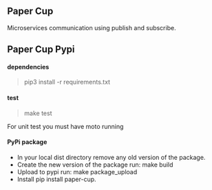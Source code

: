 Paper Cup
--------

Microservices communication using publish and subscribe.

Paper Cup Pypi
--------

#### dependencies
> pip3 install -r requirements.txt

#### test
> make test

For unit test you must have moto running

#### PyPi package
- In your local dist directory remove any old version of the package.
- Create the new version of the package run: make build
- Upload to pypi run: make package_upload
- Install pip install paper-cup.
